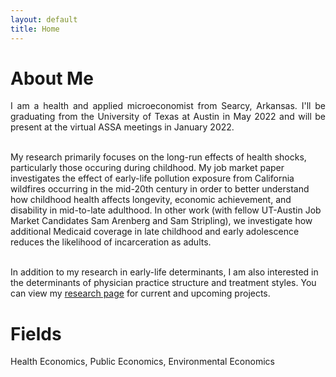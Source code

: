 ```yaml
---
layout: default
title: Home
---
```


# About Me
<p align="justify"> I am a health and applied microeconomist from Searcy, Arkansas. I'll be graduating from the University of Texas at Austin in May 2022 and will be present at the virtual ASSA meetings in January 2022. <br/>
<br/>  
  
My research primarily focuses on the long-run effects of health shocks, particularly those occuring during childhood. My job market paper investigates the effect of early-life pollution exposure from California wildfires occurring in the mid-20th century in order to better understand how childhood health affects longevity, economic achievement, and disability in mid-to-late adulthood. In other work (with fellow UT-Austin Job Market Candidates Sam Arenberg and Sam Stripling), we investigate how additional Medicaid coverage in late childhood and early adolescence reduces the likelihood of incarceration as adults. <br/>
<br/>
  
In addition to my research in early-life determinants, I am also interested in the determinants of physician practice structure and treatment styles. You can view my <a href="https://sethneller.github.io/research.html">research page</a> for current and upcoming projects. </p>

# Fields
Health Economics, Public Economics, Environmental Economics

